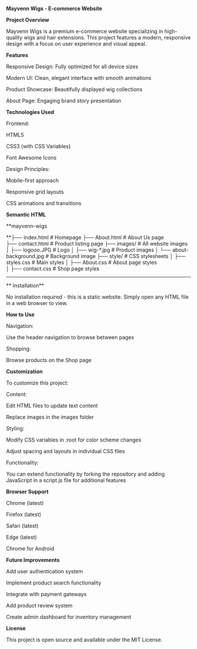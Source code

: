 **Mayvenn Wigs - E-commerce Website**

**Project Overview**

Mayvenn Wigs is a premium e-commerce website specializing in high-quality wigs and hair extensions. This project features a modern, responsive design with a focus on user experience and visual appeal.

**Features**

Responsive Design: Fully optimized for all device sizes 

Modern UI: Clean, elegant interface with smooth animations

Product Showcase: Beautifully displayed wig collections

About Page: Engaging brand story presentation

**Technologies Used**

Frontend:

HTML5

CSS3 (with CSS Variables)

Font Awesome Icons


Design Principles:

Mobile-first approach

Responsive grid layouts

CSS animations and transitions

**Semantic HTML**


**mayvenn-wigs

**├── index.html              # Homepage
├── About.html              # About Us page          
├── contact.html            # Product listing page
├── images/                 # All website images
│   ├── logooo.JPG          # Logo
│   ├── wig-*.jpg           # Product images
│   └── about-background.jpg # Background image
├── style/                  # CSS stylesheets
│   ├── styles.css          # Main styles
│   ├── About.css           # About page styles     
│   ├── contact.css         # Shop page styles
****

** Installation**

No installation required - this is a static website. Simply open any HTML file in a web browser to view.

**How to Use**

Navigation:


Use the header navigation to browse between pages


Shopping:


Browse products on the Shop page


**Customization**

To customize this project:

Content:


Edit HTML files to update text content

Replace images in the images folder

Styling:


Modify CSS variables in :root for color scheme changes

Adjust spacing and layouts in individual CSS files

Functionality:


You can extend functionality by forking the repository and adding JavaScript in a script.js file for additional features


**Browser Support**

Chrome (latest)

Firefox (latest)

Safari (latest)

Edge (latest)

Chrome for Android

**Future Improvements**

Add user authentication system

Implement product search functionality

Integrate with payment gateways

Add product review system

Create admin dashboard for inventory management

**License**

This project is open source and available under the MIT License.
